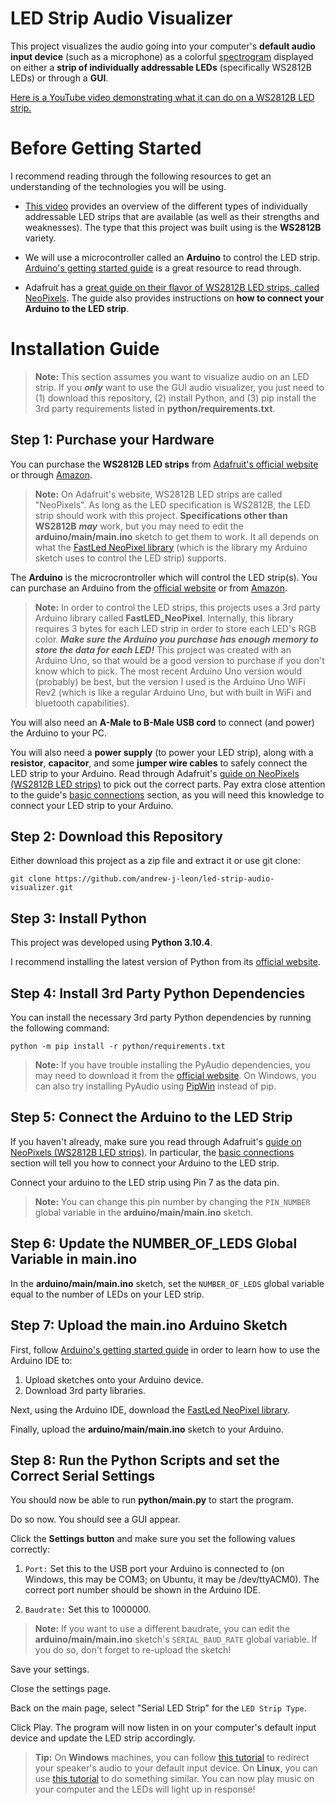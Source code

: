 # LED Strip Audio Visualizer

This project visualizes the audio going into your computer's **default audio input device** (such as a microphone) as a colorful [spectrogram](https://en.wikipedia.org/wiki/Spectrogram) displayed on either a **strip of individually addressable LEDs** (specifically WS2812B LEDs) or through a **GUI**.

[Here is a YouTube video demonstrating what it can do on a WS2812B LED strip.](https://youtu.be/pxNwhaRPMZ4)

# Before Getting Started

I recommend reading through the following resources to get an understanding of the technologies you will be using.

- [This video](https://www.youtube.com/watch?v=QnvircC22hU&ab_channel=TheHookUp) provides an overview of the different types of individually addressable LED strips that are available (as well as their strengths and weaknesses). The type that this project was built using is the **WS2812B** variety.

- We will use a microcontroller called an **Arduino** to control the LED strip. [Arduino's getting started guide](https://www.arduino.cc/en/Guide) is a great resource to read through.

- Adafruit has a [great guide on their flavor of WS2812B LED strips, called NeoPixels](https://learn.adafruit.com/adafruit-neopixel-uberguide/the-magic-of-neopixels). The guide also provides instructions on **how to connect your Arduino to the LED strip**.

# Installation Guide

> **Note:** This section assumes you want to visualize audio on an LED strip. If you ***only*** want to use the GUI audio visualizer, you just need to (1) download this repository, (2) install Python, and (3) pip install the 3rd party requirements listed in **python/requirements.txt**.

## Step 1: Purchase your Hardware

You can purchase the **WS2812B LED strips** from [Adafruit's official website](https://www.adafruit.com/) or through [Amazon](https://www.amazon.com/s?k=WS2812B+LED+strip&crid=2KST0AJ2HLCX0&sprefix=ws2812b+led+strip%2Caps%2C161&ref=nb_sb_noss_1).

> **Note:** On Adafruit's website, WS2812B LED strips are called "NeoPixels". As long as the LED specification is WS2812B, the LED strip should work with this project. **Specifications other than WS2812B** ***may*** work, but you may need to edit the **arduino/main/main.ino** sketch to get them to work. It all depends on what the [FastLed NeoPixel library](https://github.com/dmadison/FastLED_NeoPixel) (which is the library my Arduino sketch uses to control the LED strip) supports.

The **Arduino** is the microcrontroller which will control the LED strip(s). You can purchase an Arduino from the [official website](https://www.arduino.cc/) or from [Amazon](https://www.amazon.com/arduino/s?k=arduino).

> **Note:** In order to control the LED strips, this projects uses a 3rd party Arduino library called **FastLED_NeoPixel**. Internally, this library requires 3 bytes for each LED strip in order to store each LED's RGB color. ***Make sure the Arduino you purchase has enough memory to store the data for each LED!*** This project was created with an Arduino Uno, so that would be a good version to purchase if you don't know which to pick. The most recent Arduino Uno version would (probably) be best, but the version I used is the Arduino Uno WiFi Rev2 (which is like a regular Arduino Uno, but with built in WiFi and bluetooth capabilities).

You will also need an **A-Male to B-Male USB cord** to connect (and power) the Arduino to your PC.

You will also need a **power supply** (to power your LED strip), along with a **resistor**, **capacitor**, and some **jumper wire cables** to safely connect the LED strip to your Arduino. Read through Adafruit's [guide on NeoPixels (WS2812B LED strips)](https://learn.adafruit.com/adafruit-neopixel-uberguide/the-magic-of-neopixels) to pick out the correct parts. Pay extra close attention to the guide's [basic connections](https://learn.adafruit.com/adafruit-neopixel-uberguide/basic-connections) section, as you will need this knowledge to connect your LED strip to your Arduino.

## Step 2: Download this Repository

Either download this project as a zip file and extract it or use git clone:

    git clone https://github.com/andrew-j-leon/led-strip-audio-visualizer.git

## Step 3: Install Python

This project was developed using **Python 3.10.4**.

I recommend installing the latest version of Python from its [official website](https://www.python.org/downloads/).

## Step 4: Install 3rd Party Python Dependencies

You can install the necessary 3rd party Python dependencies by running the following command:

    python -m pip install -r python/requirements.txt

> **Note:** If you have trouble installing the PyAudio dependencies, you may need to download it from the [official website](https://people.csail.mit.edu/hubert/pyaudio/). On Windows, you can also try installing PyAudio using [PipWin](https://pypi.org/project/pipwin/) instead of pip.

## Step 5: Connect the Arduino to the LED Strip

If you haven't already, make sure you read through Adafruit's [guide on NeoPixels (WS2812B LED strips)](https://learn.adafruit.com/adafruit-neopixel-uberguide/the-magic-of-neopixels). In particular, the [basic connections](https://learn.adafruit.com/adafruit-neopixel-uberguide/basic-connections) section will tell you how to connect your Arduino to the LED strip.

Connect your arduino to the LED strip using Pin 7 as the data pin.

> **Note:** You can change this pin number by changing the `PIN_NUMBER` global variable in the **arduino/main/main.ino** sketch.

## Step 6: Update the NUMBER_OF_LEDS Global Variable in main.ino

In the **arduino/main/main.ino** sketch, set the `NUMBER_OF_LEDS` global variable equal to the number of LEDs on your LED strip.

## Step 7: Upload the main.ino Arduino Sketch

First, follow [Arduino's getting started guide](https://www.arduino.cc/en/Guide) in order to learn how to use the Arduino IDE to:

1. Upload sketches onto your Arduino device.
2. Download 3rd party libraries.

Next, using the Arduino IDE, download the [FastLed NeoPixel library](https://github.com/dmadison/FastLED_NeoPixel).

Finally, upload the **arduino/main/main.ino** sketch to your Arduino.

## Step 8: Run the Python Scripts and set the Correct Serial Settings

You should now be able to run **python/main.py** to start the program.

Do so now. You should see a GUI appear.

Click the **Settings button** and make sure you set the following values correctly:

1. `Port:` Set this to the USB port your Arduino is connected to (on Windows, this may be COM3; on Ubuntu, it may be /dev/ttyACM0). The correct port number should be shown in the Arduino IDE.

2. `Baudrate:` Set this to 1000000.

> **Note:** If you want to use a different baudrate, you can edit the **arduino/main/main.ino** sketch's `SERIAL_BAUD_RATE` global variable. If you do so, don't forget to re-upload the sketch!

Save your settings.

Close the settings page.

Back on the main page, select "Serial LED Strip" for the `LED Strip Type`.

Click Play. The program will now listen in on your computer's default input device and update the LED strip accordingly.

> **Tip:** On **Windows** machines, you can follow [this tutorial](https://www.howtogeek.com/364369/how-to-record-your-pcs-audio-with-vb-cable/) to redirect your speaker's audio to your default input device. On **Linux**, you can use [this tutorial](https://www.kirsle.net/redirect-audio-out-to-mic-in-linux) to do something similar. You can now play music on your computer and the LEDs will light up in response!